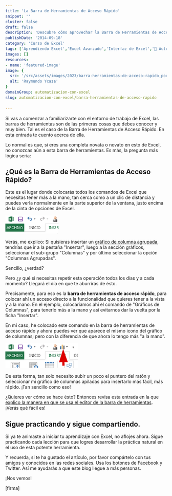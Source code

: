 ```yaml
---
title: 'La Barra de Herramientas de Acceso Rápido'
snippet: ''
cluster: false
draft: false 
description: 'Descubre cómo aprovechar la Barra de Herramientas de Acceso Rápido en Excel y optimiza tu flujo de trabajo.'
publishDate: '2014-09-18'
category: 'Curso de Excel'
tags: ['Aprendiendo Excel','Excel Avanzado','Interfaz de Excel','🤖 Automatización con Excel']
images: []
resources: 
- name: 'featured-image'
image: {
  src: '/src/assets/images/2023/barra-herramientas-de-acceso-rapido_portada.png',
  alt: 'Raymundo Ycaza'
}
domainGroup: automatizacion-con-excel
slug: automatizacion-con-excel/barra-herramientas-de-acceso-rapido

---
```


Si vas a comenzar a familiarizarte con el entorno de trabajo de Excel, las barras de herramientas son de las primeras cosas que debes conocer y muy bien. Tal es el caso de la Barra de Herramientas de Acceso Rápido. En esta entrada te cuento acerca de ella.

Lo normal es que, si eres una completa novata o novato en esto de Excel, no conozcas aún a esta barra de herramientas. Es más, la pregunta más lógica sería:

## ¿Qué es la Barra de Herramientas de Acceso Rápido?

Este es el lugar donde colocarás todos los comandos de Excel que necesitas tener más a la mano, tan cerca como a un clic de distancia y puedes verla normalmente en la parte superior de la ventana, justo encima de la cinta de opciones de Excel.

![](images/img_541764dbe9183.png)

Verás, me explico: Si quisieras insertar un [gráfico de columna agrupada](http://raymundoycaza.com/crear-un-grafico-de-columnas-en-excel/ "Crear un gráfico de Columnas en Excel"), tendrías que ir a la pestaña "Insertar", luego a la sección gráficos, seleccionar el sub-grupo "Columnas" y por último seleccionar la opción "Columnas Agrupadas".

Sencillo, ¿verdad?

Pero ¿y qué si necesitas repetir esta operación todos los días y a cada momento? Llegará el día en que te aburrirás de ésto.

Precisamente, para eso es la **barra de herramientas de acceso rápido**, para colocar ahí un acceso directo a la funcionalidad que quieres tener a la vista y a la mano. En el ejemplo, colocaríamos ahí el comando de "Gráficos de Columnas", para tenerlo más a la mano y así evitarnos dar la vuelta por la ficha "Insertar".

En mi caso, he colocado este comando en la barra de herramientas de acceso rápido y ahora puedes ver que aparece el mismo icono del gráfico de columnas; pero con la diferencia de que ahora lo tengo más "a la mano".

![](images/img_54176580e317d.png)

De esta forma, tan solo necesito subir un poco el puntero del ratón y seleccionar mi gráfico de columnas apiladas para insertarlo más fácil, más rápido. ¡Tan sencillo como eso!

¿Quieres ver cómo se hace ésto? Entonces revisa esta entrada en la que [explico la manera en que se usa el editor de la barra de herramientas](http://raymundoycaza.com/como-agregar-una-macro-la-barra-de-herramientas-acceso-rapido/ "Cómo agregar una macro a la barra de herramientas de acceso rápido en Excel"). ¡Verás qué fácil es!

## Sigue practicando y sigue compartiendo.

Si ya te animaste a iniciar tu aprendizaje con Excel, no aflojes ahora. Sigue practicando cada lección para que logres desarrollar la práctica natural en el uso de esta potente herramienta.

Y recuerda, si te ha gustado el artículo, por favor compártelo con tus amigos y conocidos en las redes sociales. Usa los botones de Facebook y Twitter. Así me ayudarás a que este blog llegue a más personas.

¡Nos vemos!

\[firma\]
